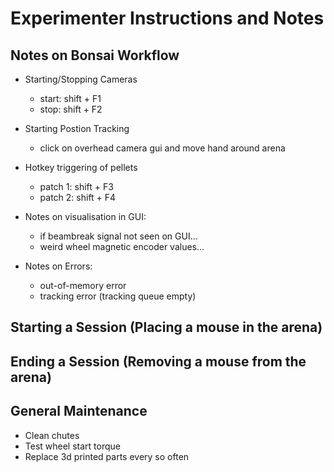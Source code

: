 # Experimenter Instructions and Notes

## Notes on Bonsai Workflow

- Starting/Stopping Cameras
	- start: shift + F1 
	- stop: shift + F2
- Starting Postion Tracking
	- click on overhead camera gui and move hand around arena
- Hotkey triggering of pellets
	- patch 1: shift + F3
	- patch 2: shift + F4

- Notes on visualisation in GUI:
	- if beambreak signal not seen on GUI...
	- weird wheel magnetic encoder values...

- Notes on Errors:
	- out-of-memory error
	- tracking error (tracking queue empty)

## Starting a Session (Placing a mouse in the arena)

## Ending a Session (Removing a mouse from the arena)

## General Maintenance

- Clean chutes
- Test wheel start torque
- Replace 3d printed parts every so often